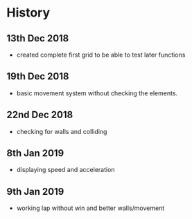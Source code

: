 # History

## 13th Dec 2018
- created complete first grid to be able to test later functions

## 19th Dec 2018
- basic movement system without checking the elements.

## 22nd Dec 2018
- checking for walls and colliding

## 8th Jan 2019
- displaying speed and acceleration

## 9th Jan 2019
- working lap without win and better walls/movement
